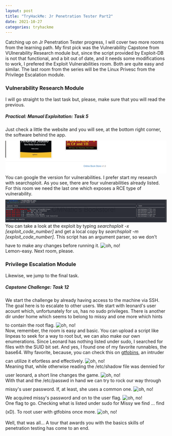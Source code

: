 ```yaml
---
layout: post
title: "TryHackMe: Jr Penetration Tester Part2"
date: 2021-10-27
categories: tryhackme
---
```


Catching up on Jr Penetration Tester progress, I will cover two more rooms from the learning path. My first pick was the Vulnerability Capstone from VUlnerability Research module but, since the script provided by Exploit-DB is not that functional, and a bit out of date, and it needs some modifications to work, I prefered the Exploit Vulnerabilities room. Both are quite easy and similar. The last room from the series will be the Linux Privesc from the Privilege Escalation module.

<article>
	<h3><b>Vulnerability Research Module</b></h3>
	I will go straight to the last task but, please, make sure that you will read the previous.
	<h5>Practical: Manual Exploitation: Task 5</h5>
	Just check a little the website and you will see, at the bottom right corner, the software behind the app.<br>
	<img src="/assets/images/tryhackme/jr_pentest/vulns1.png" alt="oh, no!" style="margin-top: 2%; max-width: 100%"><br>
	You can google the version for vulnerabilities. I prefer start my research with searchsploit. As you see, there are four vulnerabilities already listed. For this room we need the last one which exposes a RCE type of vulnerability.<br> 
	<img src="/assets/images/tryhackme/jr_pentest/vulns2.png" alt="oh, no!" style="margin-top: 2%; max-width: 100%"><br>
	You can take a look at the exploit by typing <i>searchsploit -x [exploit_code_number]</i> and get a local copy by <i>searchsploit -m [exploit_code_number]</i>. This script has an argument parser, so we don't have to make any changes before running it.
	<img src="/assets/images/tryhackme/jr_pentest/vuls3.png" alt="oh, no!" style="margin-top: 2%; max-width: 100%"><br>
	Lemon-easy. Next room, please.
	<h3><b>Privilege Escalation Module</b></h3>
	Likewise, we jump to the final task.
	<h5>Capstone Challenge: Task 12</h5>
	We start the challenge by already having access to the machine via SSH. The goal here is to escalate to other users. We start with leonard's user acount which, unfortunately for us, has no sudo privileges. There is another dir under home which seems to belong to missy and one more which hints to contain the root flag.
	<img src="/assets/images/tryhackme/jr_pentest/privs1.png" alt="oh, no!" style="margin-top: 2%; max-width: 100%"><br>
	Now, remember, the room is easy and basic. You can upload a script like linpeas to seek for a way to root but, we can also make our own enumerations. Since Leonard has nothing listed under sudo, I searched for files with the SUID bit set. And yes, I found one of my favorite runnables, the base64. Why favorite, because, you can check this on <a href="https://gtfobins.github.io/gtfobins/base64/#suid">gtfobins</a>, an intruder can utilize it efortless and effectively.
	<img src="/assets/images/tryhackme/jr_pentest/privs2.png" alt="oh, no!" style="margin-top: 2%; max-width: 100%"><br>
	Meaning that, while otherwise reading the /etc/shadow file was dennied for user leonard, a short line changes the game.
	<img src="/assets/images/tryhackme/jr_pentest/privs3.png" alt="oh, no!" style="margin-top: 2%; max-width: 100%"><br>
	With that and the /etc/passwd in hand we can try to rock our way through missy's user password. If, at least, she uses a common one.
	<img src="/assets/images/tryhackme/jr_pentest/privs4.png" alt="oh, no!" style="margin-top: 2%; max-width: 100%"><br>
	We acquired missy's password and on to the user flag.
	<img src="/assets/images/tryhackme/jr_pentest/privs5.png" alt="oh, no!" style="margin-top: 2%; max-width: 100%"><br>
	One flag to go. Checking what is listed under sudo for Missy we find ... find (xD). To root user with gtfobins once more.
	<img src="/assets/images/tryhackme/jr_pentest/privs6.png" alt="oh, no!" style="margin-top: 2%; max-width: 100%"><br><br>
	Well, that was all... A tour that awards you with the basics skills of penetration testing has come to an end.
</article>
